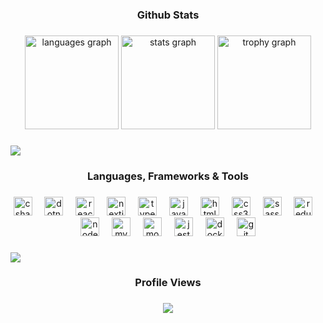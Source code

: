###

<h3 align="center">Github Stats</h3>

###

<div align="center">
  <img src="https://github-readme-stats.vercel.app/api/top-langs?username=dennisbyberg&locale=en&hide_title=false&layout=compact&card_width=320&langs_count=6&theme=nightowl&hide_border=true" height="150" alt="languages graph"  />
  <img src="https://github-readme-stats.vercel.app/api?username=dennisbyberg&hide_title=true&hide_rank=false&show_icons=true&include_all_commits=true&count_private=true&disable_animations=false&theme=nightowl&locale=en&hide_border=true" height="150" alt="stats graph"  />
  <img src="https://github-profile-trophy.vercel.app?username=dennisbyberg&theme=tokyonight&column=8&row=1&no-frame=true&no-bg=true&margin-w=3&margin-h=4" height="150" alt="trophy graph"  />
</div>

###

<img src="https://github.com/godkingjay/godkingjay/raw/master/assets/borderseparator.gif"/>

<h3 align="center">Languages, Frameworks & Tools</h3>

###

<div align="center">
  <img src="https://cdn.jsdelivr.net/gh/devicons/devicon/icons/csharp/csharp-original.svg" height="30" alt="csharp logo"  />
  <img width="12" />
  <img src="https://cdn.jsdelivr.net/gh/devicons/devicon/icons/dotnetcore/dotnetcore-original.svg" height="30" alt="dotnetcore logo"  />
  <img width="12" />
  <img src="https://cdn.jsdelivr.net/gh/devicons/devicon/icons/react/react-original.svg" height="30" alt="react logo"  />
  <img width="12" />
  <img src="https://cdn.jsdelivr.net/gh/devicons/devicon/icons/nextjs/nextjs-original.svg" height="30" alt="nextjs logo"  />
  <img width="12" />
  <img src="https://cdn.jsdelivr.net/gh/devicons/devicon/icons/typescript/typescript-original.svg" height="30" alt="typescript logo"  />
  <img width="12" />
  <img src="https://cdn.jsdelivr.net/gh/devicons/devicon/icons/javascript/javascript-original.svg" height="30" alt="javascript logo"  />
  <img width="12" />
  <img src="https://cdn.jsdelivr.net/gh/devicons/devicon/icons/html5/html5-original.svg" height="30" alt="html5 logo"  />
  <img width="12" />
  <img src="https://cdn.jsdelivr.net/gh/devicons/devicon/icons/css3/css3-original.svg" height="30" alt="css3 logo"  />
  <img width="12" />
  <img src="https://cdn.jsdelivr.net/gh/devicons/devicon/icons/sass/sass-original.svg" height="30" alt="sass logo"  />
  <img width="12" />
  <img src="https://cdn.jsdelivr.net/gh/devicons/devicon/icons/redux/redux-original.svg" height="30" alt="redux logo"  />
  <img width="12" />
  <img src="https://cdn.jsdelivr.net/gh/devicons/devicon/icons/nodejs/nodejs-original.svg" height="30" alt="nodejs logo"  />
  <img width="12" />
  <img src="https://cdn.jsdelivr.net/gh/devicons/devicon/icons/mysql/mysql-original.svg" height="30" alt="mysql logo"  />
  <img width="12" />
  <img src="https://cdn.jsdelivr.net/gh/devicons/devicon/icons/mongodb/mongodb-original.svg" height="30" alt="mongodb logo"  />
  <img width="12" />
  <img src="https://cdn.jsdelivr.net/gh/devicons/devicon/icons/jest/jest-plain.svg" height="30" alt="jest logo"  />
  <img width="12" />
  <img src="https://cdn.jsdelivr.net/gh/devicons/devicon/icons/docker/docker-original.svg" height="30" alt="docker logo"  />
  <img width="12" />
  <img src="https://cdn.jsdelivr.net/gh/devicons/devicon/icons/git/git-original.svg" height="30" alt="git logo"  />
</div>

###

<img src="https://github.com/godkingjay/godkingjay/raw/master/assets/borderseparator.gif"/>

<h3 align="center">Profile Views</h3>

###

<div align="center">
  <img src="https://profile-counter.glitch.me/dennisbyberg/count.svg?"  />
</div>

###
